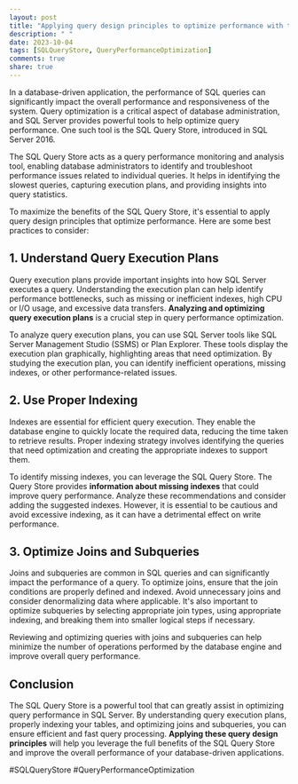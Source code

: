 ```yaml
---
layout: post
title: "Applying query design principles to optimize performance with the SQL Query Store"
description: " "
date: 2023-10-04
tags: [SQLQueryStore, QueryPerformanceOptimization]
comments: true
share: true
---
```


In a database-driven application, the performance of SQL queries can significantly impact the overall performance and responsiveness of the system. Query optimization is a critical aspect of database administration, and SQL Server provides powerful tools to help optimize query performance. One such tool is the SQL Query Store, introduced in SQL Server 2016.

The SQL Query Store acts as a query performance monitoring and analysis tool, enabling database administrators to identify and troubleshoot performance issues related to individual queries. It helps in identifying the slowest queries, capturing execution plans, and providing insights into query statistics.

To maximize the benefits of the SQL Query Store, it's essential to apply query design principles that optimize performance. Here are some best practices to consider:

## 1. Understand Query Execution Plans

Query execution plans provide important insights into how SQL Server executes a query. Understanding the execution plan can help identify performance bottlenecks, such as missing or inefficient indexes, high CPU or I/O usage, and excessive data transfers. **Analyzing and optimizing query execution plans** is a crucial step in query performance optimization.

To analyze query execution plans, you can use SQL Server tools like SQL Server Management Studio (SSMS) or Plan Explorer. These tools display the execution plan graphically, highlighting areas that need optimization. By studying the execution plan, you can identify inefficient operations, missing indexes, or other performance-related issues.

## 2. Use Proper Indexing

Indexes are essential for efficient query execution. They enable the database engine to quickly locate the required data, reducing the time taken to retrieve results. Proper indexing strategy involves identifying the queries that need optimization and creating the appropriate indexes to support them.

To identify missing indexes, you can leverage the SQL Query Store. The Query Store provides **information about missing indexes** that could improve query performance. Analyze these recommendations and consider adding the suggested indexes. However, it is essential to be cautious and avoid excessive indexing, as it can have a detrimental effect on write performance.

## 3. Optimize Joins and Subqueries

Joins and subqueries are common in SQL queries and can significantly impact the performance of a query. To optimize joins, ensure that the join conditions are properly defined and indexed. Avoid unnecessary joins and consider denormalizing data where applicable. It's also important to optimize subqueries by selecting appropriate join types, using appropriate indexing, and breaking them into smaller logical steps if necessary.

Reviewing and optimizing queries with joins and subqueries can help minimize the number of operations performed by the database engine and improve overall query performance.

## Conclusion

The SQL Query Store is a powerful tool that can greatly assist in optimizing query performance in SQL Server. By understanding query execution plans, properly indexing your tables, and optimizing joins and subqueries, you can ensure efficient and fast query processing. **Applying these query design principles** will help you leverage the full benefits of the SQL Query Store and improve the overall performance of your database-driven applications.

#SQLQueryStore #QueryPerformanceOptimization